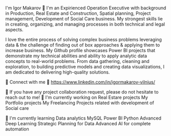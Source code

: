 I'm Igor Makarov 👋
I'm an Expirienced Operation Executive with background in Production, Real Estate and Construction, Spatial planning, Project management, Development of Social Care business.
My strongest skills lie in creating, organizing, and managing processes in both technical and legal aspects.

I love the entire process of solving complex business problems leveraging data & the challenge of finding out of box approaches & applying them to increase business. 
My Github profile showcases Power BI projects that demonstrate my technical abilities and ability to apply analytic data concepts to real-world problems. 
From data gathering, cleaning and exploration, to building predictive models and creating data visualizations, I am dedicated to delivering high-quality solutions.

🤝 Connect with me 🤝
https://www.linkedin.com/in/igormakarov-vilnius/ 

💬 If you have any project collaboration request, please do not hesitate to reach out to me!
🔭 I'm currently working on
Real Estare projects
My Portfolio projects
My Freelancing Projects related with development of Social care

🌱 I'm currently learning
Data analytics
MySQL
Power BI
Python
Advanced Deep Learning
Strategic Planning for Data
Advanced AI for complete automation

